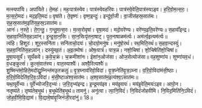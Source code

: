 

  
मत्स्यपा॑यि। अपा॑यिते। ते॒महः॑। महः॒पात्र॑स्येव। पात्र॑स्येवहरिवः। पात्र॑स्ये॒वेति॒पात्र॑स्यऽइव। ह॒रि॒वो॒म॒त्स॒रः॒। म॒त्स॒रो॒मदः॑। मद॒इति॒मदः॑॥ वृषा॑ते। ते॒वृष्णः॑। वृष्ण॒इन्दुः॑। इन्दु॑र्वा॒जी। वा॒जीस॑हस्र॒सात॑मः। स॒ह॒स्र॒सात॑म॒इति॑स॒ह॒स्र॒ऽसात॑मः॥  
आनः॑। न॒स्ते॒। ते॒ग॒न्तु॒। ग॒न्तु॒म॒त्स॒रः। म॒त्स॒रोवृषा॑। वृषा॒मदः॑। मदो॒वरे॑ण्यः। वरे॑ण्य॒इति॒वरे॑ण्यः॥ स॒हावाँ॑इन्द्र। स॒हावा॒निति॑स॒हऽवा॑न्। इ॒न्द्र॒सा॒न॒सिः। सा॒न॒सिःपृ॑तना॒षाट्। पृ॒त॒नाषाळम॑र्त्यः। अम॑र्त्य॒इत्यम॑र्त्यः॥  
त्वंहि। हिशूरः॑। शूर॒स्सनि॑ता। सनि॑ताचो॒दयः॑। चो॒दयो॒मनु॑षः। मनु॑षो॒रथं॑। रथ॒मिति॒रथं॑॥ स॒हवा॒न्दस्युं॑। स॒हवा॒निति॑स॒हऽवा॑न्। दस्यु॑मव्र॒तं। अ॒व्र॒तमोषः॑। ओषः॒पात्रं॑। पात्र॒न्न। नशो॒चिषा॑। शो॒चिषेति॑शो॒चिषा॑॥  
मु॒षा॒यसूर्यं॑। सूर्यं॑कवे। क॒वे॒च॒क्रं। च॒क्रमीशा॑नः। ईशा॑न॒ओज॑सा। ओज॒सेत्योज॑सा॥ वह॒शुष्णा॑य। शुष्णा॑यव॒धं। व॒धङ्कुत्सं॑। कुत्सं॒वात॑स्य। वात॒स्याश्वैः॑। अश्वै॒रित्यश्वैः॑॥  
शु॒ष्मिन्त॑मो॒हिते॒मदो॑द्यु॒म्निन्त॑मउ॒तक्रतुः॑॥ वृ॒त्र॒घ्नाव॑रिवो॒विदा॑। वृ॒त्र॒घ्नेति॑वृ॒त्र॒ऽघ्ना। व॒रि॒वो॒विदा॑मंसी॒ष्ठाः। व॒रि॒वो॒विदेति॑व॒रि॒वः॒ऽविदा॑। मं॒सी॒ष्टाअ॑श्व॒सात॑मः। अ॒श्व॒सात॑म॒इत्य॑श्व॒ऽसात॑मः॥  
यथा॒पूर्वे॑भ्यः। पूर्वे॑भ्योजरि॒तृभ्यः॑। ज॒रि॒तृभ्य॑इन्द्र। इ॒न्द्र॒मय॑इव। मय॑इ॒वापः॑। मय॑इ॒वेति॒मयः॑ऽइव। आपो॒न। नतृष्य॑ते। तृष्य॑तेब॒भूथ॑। ब॒भूथेति॑ब॒भूथ॑॥ तामनु॑। अनु॑त्वा। त्वा॒नि॒विदं॑। नि॒विदं॑जोहवीमि। नि॒विद॒मिति॑नि॒ऽविदं॑। जो॒ह॒वी॒मि॒वि॒द्याम॑। वि॒द्यामे॒षांवृ॒जिनं॑जी॒रदा॑नुं॥ 18॥  
